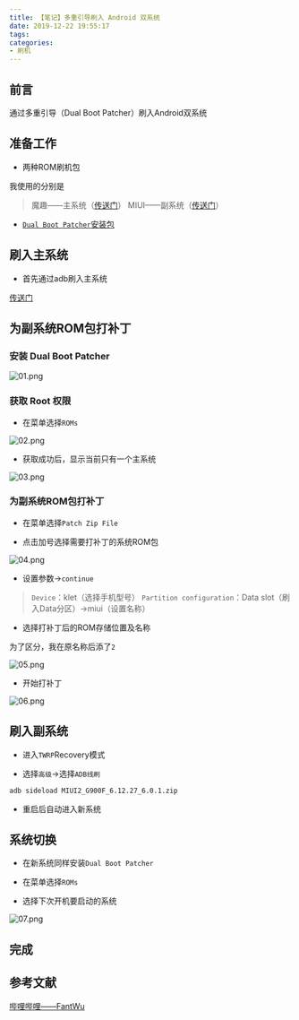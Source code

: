 ```yaml
---
title: 【笔记】多重引导刷入 Android 双系统
date: 2019-12-22 19:55:17
tags:
categories:
- 刷机
---
```


## 前言

通过多重引导（Dual Boot Patcher）刷入Android双系统

<!-- more -->

## 准备工作

- 两种ROM刷机包

我使用的分别是

> 魔趣——主系统（[传送门](https://feiju12138.github.io/2019/12/22/刷入魔趣Android系统/)）
> MIUI——副系统（[传送门](https://feiju12138.github.io/2019/12/22/刷入MIUIAndroid系统/)）

- [`Dual Boot Patcher`安装包](https://androidfilehost.com/?fid=385035244224388624)

## 刷入主系统

- 首先通过adb刷入主系统

[传送门](https://feiju12138.github.io/2019/12/22/刷入魔趣Android系统/#开始刷机)

## 为副系统ROM包打补丁

### 安装 Dual Boot Patcher

![01.png](/images/20191222195517/01.png)

### 获取 Root 权限

- 在菜单选择`ROMs`

![02.png](/images/20191222195517/02.png)

- 获取成功后，显示当前只有一个主系统

![03.png](/images/20191222195517/03.png)

### 为副系统ROM包打补丁

- 在菜单选择`Patch Zip File`

- 点击加号选择需要打补丁的系统ROM包

![04.png](/images/20191222195517/04.png)

- 设置参数->`continue`

> `Device`：klet（选择手机型号）
> `Partition configuration`：Data slot（刷入Data分区）->miui（设置名称）

- 选择打补丁后的ROM存储位置及名称

为了区分，我在原名称后添了`2`

![05.png](/images/20191222195517/05.png)

- 开始打补丁

![06.png](/images/20191222195517/06.png)

## 刷入副系统

- 进入`TWRP`Recovery模式

- 选择`高级`->选择`ADB线刷`

``` bash
adb sideload MIUI2_G900F_6.12.27_6.0.1.zip
```

- 重启后自动进入新系统

## 系统切换

- 在新系统同样安装`Dual Boot Patcher`

- 在菜单选择`ROMs`

- 选择下次开机要启动的系统

![07.png](/images/20191222195517/07.png)

## 完成

## 参考文献

[哔哩哔哩——FantWu](https://www.bilibili.com/video/av9551905/)

